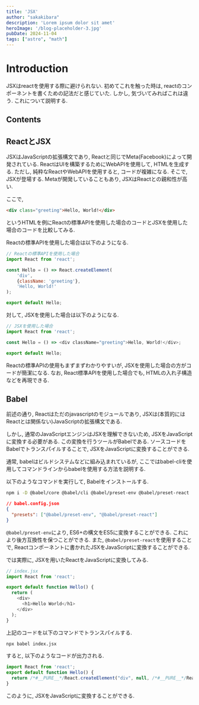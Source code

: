```yaml
---
title: 'JSX'
author: "sakakibara"
description: 'Lorem ipsum dolor sit amet'
heroImage: '/blog-placeholder-3.jpg'
pubDate: 2024-11-04
tags: ["astro", "math"]
---
```


# Introduction
JSXはreactを使用する際に避けられない.
初めてこれを触った時は, reactのコンポーネントを書くための記法だと感じていた.
しかし, 気づいてみればこれは違う. これについて説明する.

## Contents
## ReactとJSX
JSXはJavaScriptの拡張構文であり, Reactと同じでMeta(Facebook)によって開発されている.
ReactはUIを構築するためにWebAPIを使用して, HTMLを生成する.
ただし, 純粋なReactやWebAPIを使用すると, コードが複雑になる.
そこで, JSXが登場する.
Metaが開発していることもあり, JSXはReactとの親和性が高い.

ここで, 
```html
<div class="greeting">Hello, World!</div>
```
というHTMLを例にReactの標準APIを使用した場合のコードとJSXを使用した場合のコードを比較してみる.

Reactの標準APIを使用した場合は以下のようになる.
```javascript
// Reactの標準APIを使用した場合
import React from 'react';

const Hello = () => React.createElement(
    'div',
    {className: 'greeting'},
    'Hello, World!'
);

export default Hello;
```
対して, JSXを使用した場合は以下のようになる.
```javascript
// JSXを使用した場合
import React from 'react';

const Hello = () => <div className="greeting">Hello, World!</div>;

export default Hello;
```

Reactの標準APIの使用もまずまずわかりやすいが, JSXを使用した場合の方がコードが簡潔になる. なお, React標準APIを使用した場合でも, HTMLの入れ子構造などを再現できる.

## Babel
前述の通り, Reactはただのjavascriptのモジュールであり, JSXは(本質的にはReactとは関係ない)JavaScriptの拡張構文である.

しかし, 通常のJavaScriptエンジンはJSXを理解できないため, JSXをJavaScriptに変換する必要がある.
この変換を行うツールがBabelである.
ソースコードをBabelでトランスパイルすることで, JSXをJavaScriptに変換することができる.

通常, babelはビルドシステムなどに組み込まれているが, ここではbabel-cliを使用してコマンドラインからbabelを使用する方法を説明する.

以下のようなコマンドを実行して, Babelをインストールする.
```bash
npm i -D @babel/core @babel/cli @babel/preset-env @babel/preset-react
```

```json
// babel.config.json
{
  "presets": ["@babel/preset-env", "@babel/preset-react"]
}
```
`@babel/preset-env`により, ES6+の構文をES5に変換することができる.
これにより後方互換性を保つことができる.
また, `@babel/preset-react`を使用することで, Reactコンポーネントに書かれたJSXをJavaScriptに変換することができる.

では実際に, JSXを用いたReactをJavaScriptに変換してみる.
```javascript
// index.jsx
import React from 'react';

export default function Hello() {
  return (
    <div>
      <h1>Hello World</h1>
    </div>
  );
}
```
上記のコードを以下のコマンドでトランスパイルする.
```bash
npx babel index.jsx
```
すると, 以下のようなコードが出力される.
```javascript
import React from 'react';
export default function Hello() {
  return /*#__PURE__*/React.createElement("div", null, /*#__PURE__*/React.createElement("h1", null, "Hello World"));
}
```
このように, JSXをJavaScriptに変換することができる.
